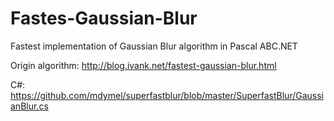 # Fastes-Gaussian-Blur
Fastest implementation of Gaussian Blur algorithm in Pascal ABC.NET

Origin algorithm: http://blog.ivank.net/fastest-gaussian-blur.html

C#: https://github.com/mdymel/superfastblur/blob/master/SuperfastBlur/GaussianBlur.cs
